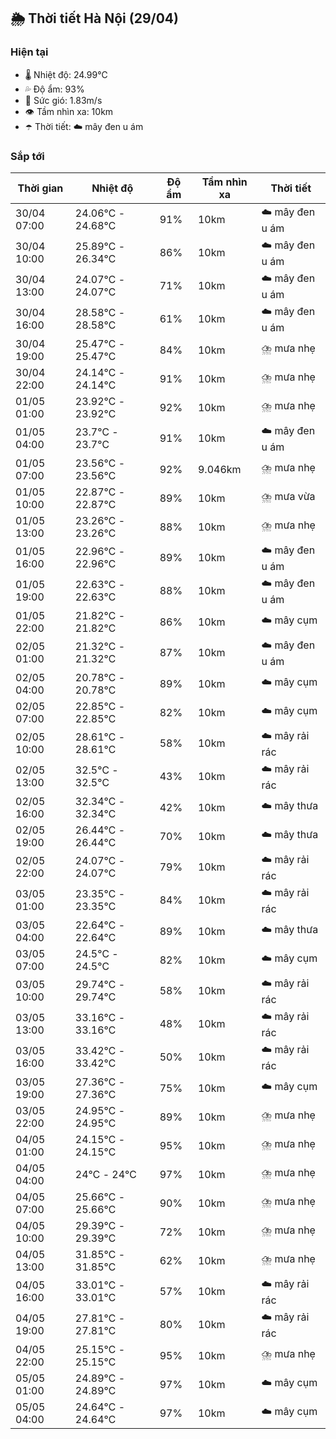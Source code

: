 ## 🌦️ Thời tiết Hà Nội (29/04)

### Hiện tại

- 🌡️ Nhiệt độ: 24.99℃
- 💦 Độ ẩm: 93%
- 💨 Sức gió: 1.83m/s
- 👁️ Tầm nhìn xa: 10km
- ☂️ Thời tiết: ☁️ mây đen u ám

### Sắp tới

| Thời gian | Nhiệt độ | Độ ẩm | Tầm nhìn xa | Thời tiết |
| --- | --- | --- | --- | --- |
| 30/04 07:00 | 24.06℃ - 24.68℃ | 91% | 10km | ☁️ mây đen u ám |
| 30/04 10:00 | 25.89℃ - 26.34℃ | 86% | 10km | ☁️ mây đen u ám |
| 30/04 13:00 | 24.07℃ - 24.07℃ | 71% | 10km | ☁️ mây đen u ám |
| 30/04 16:00 | 28.58℃ - 28.58℃ | 61% | 10km | ☁️ mây đen u ám |
| 30/04 19:00 | 25.47℃ - 25.47℃ | 84% | 10km | ⛈️ mưa nhẹ |
| 30/04 22:00 | 24.14℃ - 24.14℃ | 91% | 10km | ⛈️ mưa nhẹ |
| 01/05 01:00 | 23.92℃ - 23.92℃ | 92% | 10km | ⛈️ mưa nhẹ |
| 01/05 04:00 | 23.7℃ - 23.7℃ | 91% | 10km | ☁️ mây đen u ám |
| 01/05 07:00 | 23.56℃ - 23.56℃ | 92% | 9.046km | ⛈️ mưa nhẹ |
| 01/05 10:00 | 22.87℃ - 22.87℃ | 89% | 10km | ⛈️ mưa vừa |
| 01/05 13:00 | 23.26℃ - 23.26℃ | 88% | 10km | ⛈️ mưa nhẹ |
| 01/05 16:00 | 22.96℃ - 22.96℃ | 89% | 10km | ☁️ mây đen u ám |
| 01/05 19:00 | 22.63℃ - 22.63℃ | 88% | 10km | ☁️ mây đen u ám |
| 01/05 22:00 | 21.82℃ - 21.82℃ | 86% | 10km | ☁️ mây cụm |
| 02/05 01:00 | 21.32℃ - 21.32℃ | 87% | 10km | ☁️ mây đen u ám |
| 02/05 04:00 | 20.78℃ - 20.78℃ | 89% | 10km | ☁️ mây cụm |
| 02/05 07:00 | 22.85℃ - 22.85℃ | 82% | 10km | ☁️ mây cụm |
| 02/05 10:00 | 28.61℃ - 28.61℃ | 58% | 10km | ☁️ mây rải rác |
| 02/05 13:00 | 32.5℃ - 32.5℃ | 43% | 10km | ☁️ mây rải rác |
| 02/05 16:00 | 32.34℃ - 32.34℃ | 42% | 10km | ☁️ mây thưa |
| 02/05 19:00 | 26.44℃ - 26.44℃ | 70% | 10km | ☁️ mây thưa |
| 02/05 22:00 | 24.07℃ - 24.07℃ | 79% | 10km | ☁️ mây rải rác |
| 03/05 01:00 | 23.35℃ - 23.35℃ | 84% | 10km | ☁️ mây rải rác |
| 03/05 04:00 | 22.64℃ - 22.64℃ | 89% | 10km | ☁️ mây thưa |
| 03/05 07:00 | 24.5℃ - 24.5℃ | 82% | 10km | ☁️ mây cụm |
| 03/05 10:00 | 29.74℃ - 29.74℃ | 58% | 10km | ☁️ mây rải rác |
| 03/05 13:00 | 33.16℃ - 33.16℃ | 48% | 10km | ☁️ mây rải rác |
| 03/05 16:00 | 33.42℃ - 33.42℃ | 50% | 10km | ☁️ mây rải rác |
| 03/05 19:00 | 27.36℃ - 27.36℃ | 75% | 10km | ☁️ mây cụm |
| 03/05 22:00 | 24.95℃ - 24.95℃ | 89% | 10km | ⛈️ mưa nhẹ |
| 04/05 01:00 | 24.15℃ - 24.15℃ | 95% | 10km | ⛈️ mưa nhẹ |
| 04/05 04:00 | 24℃ - 24℃ | 97% | 10km | ⛈️ mưa nhẹ |
| 04/05 07:00 | 25.66℃ - 25.66℃ | 90% | 10km | ⛈️ mưa nhẹ |
| 04/05 10:00 | 29.39℃ - 29.39℃ | 72% | 10km | ⛈️ mưa nhẹ |
| 04/05 13:00 | 31.85℃ - 31.85℃ | 62% | 10km | ⛈️ mưa nhẹ |
| 04/05 16:00 | 33.01℃ - 33.01℃ | 57% | 10km | ☁️ mây rải rác |
| 04/05 19:00 | 27.81℃ - 27.81℃ | 80% | 10km | ☁️ mây rải rác |
| 04/05 22:00 | 25.15℃ - 25.15℃ | 95% | 10km | ⛈️ mưa nhẹ |
| 05/05 01:00 | 24.89℃ - 24.89℃ | 97% | 10km | ☁️ mây cụm |
| 05/05 04:00 | 24.64℃ - 24.64℃ | 97% | 10km | ☁️ mây cụm |
